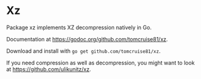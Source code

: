 # Xz

Package xz implements XZ decompression natively in Go.

Documentation at <https://godoc.org/github.com/tomcruise81/xz>.

Download and install with `go get github.com/tomcruise81/xz`.

If you need compression as well as decompression, you might want to
look at <https://github.com/ulikunitz/xz>.

